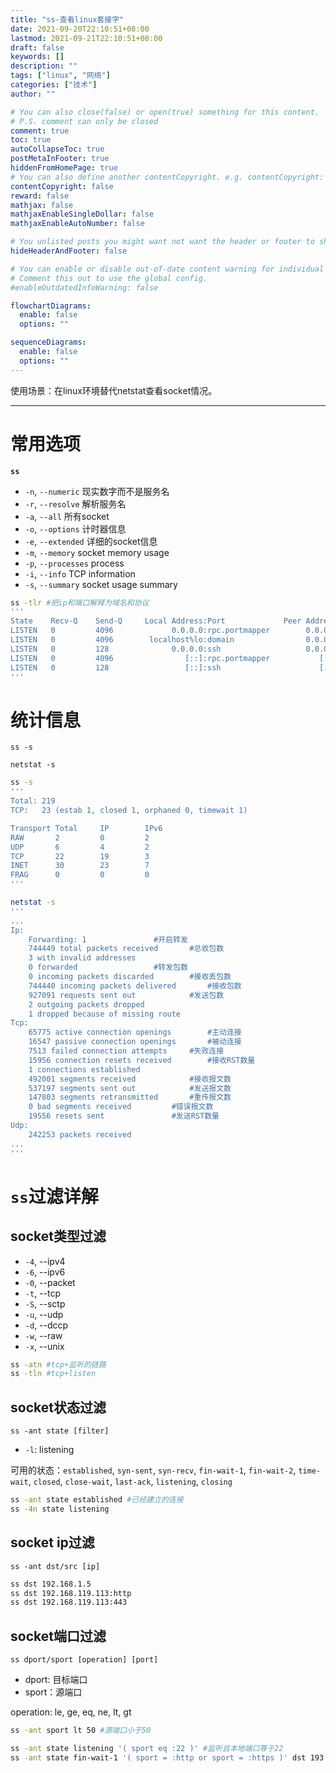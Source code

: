 ```yaml
---
title: "ss-查看linux套接字"
date: 2021-09-20T22:10:51+08:00
lastmod: 2021-09-21T22:10:51+08:00
draft: false
keywords: []
description: ""
tags: ["linux", "网络"]
categories: ["技术"]
author: ""

# You can also close(false) or open(true) something for this content.
# P.S. comment can only be closed
comment: true
toc: true
autoCollapseToc: true
postMetaInFooter: true
hiddenFromHomePage: true
# You can also define another contentCopyright. e.g. contentCopyright: "This is another copyright."
contentCopyright: false
reward: false
mathjax: false
mathjaxEnableSingleDollar: false
mathjaxEnableAutoNumber: false

# You unlisted posts you might want not want the header or footer to show
hideHeaderAndFooter: false

# You can enable or disable out-of-date content warning for individual post.
# Comment this out to use the global config.
#enableOutdatedInfoWarning: false

flowchartDiagrams:
  enable: false
  options: ""

sequenceDiagrams: 
  enable: false
  options: ""
---
```

使用场景：在linux环境替代netstat查看socket情况。

<!--more-->

---

# 常用选项

**`ss`**

- `-n`, `--numeric`       现实数字而不是服务名
- `-r`, `--resolve`       解析服务名
- `-a`, `--all`           所有socket
- `-o`, `--options`       计时器信息
- `-e`, `--extended`      详细的socket信息
- `-m`, `--memory`        socket memory usage
- `-p`, `--processes`     process
- `-i`, `--info`          TCP information
- `-s`, `--summary`       socket usage summary

```bash
ss -tlr #把ip和端口解释为域名和协议
'''
State    Recv-Q    Send-Q     Local Address:Port             Peer Address:Port             
LISTEN   0         4096             0.0.0.0:rpc.portmapper        0.0.0.0:*                
LISTEN   0         4096        localhost%lo:domain                0.0.0.0:*                
LISTEN   0         128              0.0.0.0:ssh                   0.0.0.0:*                
LISTEN   0         4096                [::]:rpc.portmapper           [::]:*                
LISTEN   0         128                 [::]:ssh                      [::]:*                                                                 
'''
```



# 统计信息

`ss -s`

`netstat -s`

```bash
ss -s 
'''
Total: 219
TCP:   23 (estab 1, closed 1, orphaned 0, timewait 1)

Transport Total     IP        IPv6
RAW       2         0         2        
UDP       6         4         2        
TCP       22        19        3        
INET      30        23        7        
FRAG      0         0         0 
'''

netstat -s
'''
...
Ip:
    Forwarding: 1				#开启转发
    744449 total packets received		#总收包数
    3 with invalid addresses
    0 forwarded					#转发包数
    0 incoming packets discarded		#接收丢包数
    744440 incoming packets delivered		#接收包数
    927091 requests sent out			#发送包数
    2 outgoing packets dropped
    1 dropped because of missing route
Tcp:
    65775 active connection openings		#主动连接
    16547 passive connection openings		#被动连接
    7513 failed connection attempts		#失败连接
    15956 connection resets received		#接收RST数量
    1 connections established
    492001 segments received			#接收报文数
    537197 segments sent out			#发送报文数
    147803 segments retransmitted		#重传报文数
    0 bad segments received			#错误报文数
    19556 resets sent				#发送RST数量
Udp:
    242253 packets received
...
'''
```

# `ss`过滤详解

## socket类型过滤

- `-4`, --ipv4   
- `-6`, --ipv6   
- `-0`, --packet 
- `-t`, --tcp    
- `-S`, --sctp   
- `-u`, --udp    
- `-d`, --dccp  
- `-w`, --raw    
- `-x`, --unix   

```bash
ss -atn #tcp+监听的链路
ss -tln #tcp+listen

```



## socket状态过滤

`ss -ant state [filter]`

- `-l`: listening

可用的状态：`established`, `syn-sent`, `syn-recv`, `fin-wait-1`, `fin-wait-2`, `time-wait`, `closed`, `close-wait`, `last-ack`, `listening`, `closing `

```bash
ss -ant state established #已经建立的连接
ss -4n state listening
```



## socket ip过滤

`ss -ant dst/src [ip]`

```bash
ss dst 192.168.1.5
ss dst 192.168.119.113:http
ss dst 192.168.119.113:443
```

## socket端口过滤

`ss dport/sport [operation] [port]`

- dport: 目标端口
- sport：源端口

operation: le, ge, eq, ne, lt, gt

```bash
ss -ant sport lt 50 #源端口小于50

ss -ant state listening '( sport eq :22 )' #监听且本地端口等于22
ss -ant state fin-wait-1 '( sport = :http or sport = :https )' dst 193.233.7/24 #FIN-WAIT-1状态，源端口为 80 或者 443，目标网络为 193.233.7/24
```
